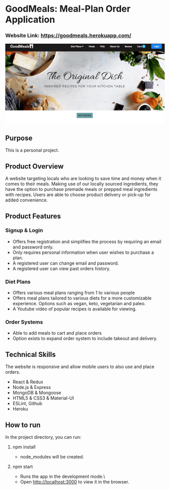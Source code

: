 # GoodMeals: Meal-Plan Order Application

### Website Link: https://goodmeals.herokuapp.com/

![gif2](newg2.gif)

## Purpose

This is a personal project.

## Product Overview

A website targeting locals who are looking to save time and money when it comes to their meals. Making use of our locally sourced ingredients, they have the option to purchase premade meals or prepped meal ingredients with recipes. Users are able to choose product delivery or pick-up for added convenience.

## Product Features

### Signup & Login

- Offers free registration and simplifies the process by requiring an email and password only.
- Only requires personal information when user wishes to purchase a plan.
- A registered user can change email and password.
- A registered user can view past orders history.

### Diet Plans

- Offers various meal plans ranging from 1 to various people
- Offers meal plans tailored to various diets for a more customizable experience. Options such as vegan, keto, vegetarian and paleo.
- A Youtube video of popular recipes is available for viewing.

### Order Systems

- Able to add meals to cart and place orders
- Option exists to expand order system to include takeout and delivery.

## Technical Skills

The website is responsive and allow mobile users to also use and place orders.

- React & Redux
- Node.js & Express
- MongoDB & Mongoose
- HTML5 & CSS3 & Material-UI
- ESLint, Github
- Heroku

## How to run

In the project directory, you can run:

1. npm install

   - node_modules will be created.

2. npm start
   - Runs the app in the development mode.\
   - Open [http://localhost:3000](http://localhost:3000) to view it in the browser.
